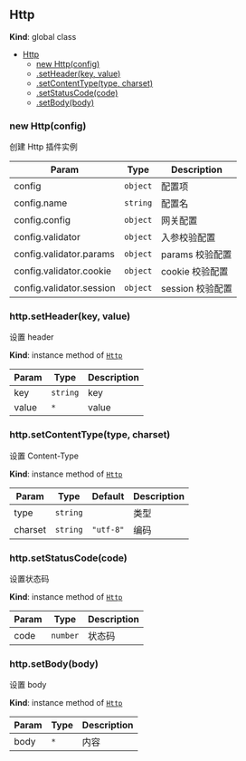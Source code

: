 <a name="Http"></a>

## Http
**Kind**: global class  

* [Http](#Http)
    * [new Http(config)](#new_Http_new)
    * [.setHeader(key, value)](#Http+setHeader)
    * [.setContentType(type, charset)](#Http+setContentType)
    * [.setStatusCode(code)](#Http+setStatusCode)
    * [.setBody(body)](#Http+setBody)

<a name="new_Http_new"></a>

### new Http(config)
创建 Http 插件实例


| Param | Type | Description |
| --- | --- | --- |
| config | <code>object</code> | 配置项 |
| config.name | <code>string</code> | 配置名 |
| config.config | <code>object</code> | 网关配置 |
| config.validator | <code>object</code> | 入参校验配置 |
| config.validator.params | <code>object</code> | params 校验配置 |
| config.validator.cookie | <code>object</code> | cookie 校验配置 |
| config.validator.session | <code>object</code> | session 校验配置 |

<a name="Http+setHeader"></a>

### http.setHeader(key, value)
设置 header

**Kind**: instance method of [<code>Http</code>](#Http)  

| Param | Type | Description |
| --- | --- | --- |
| key | <code>string</code> | key |
| value | <code>\*</code> | value |

<a name="Http+setContentType"></a>

### http.setContentType(type, charset)
设置 Content-Type

**Kind**: instance method of [<code>Http</code>](#Http)  

| Param | Type | Default | Description |
| --- | --- | --- | --- |
| type | <code>string</code> |  | 类型 |
| charset | <code>string</code> | <code>&quot;utf-8&quot;</code> | 编码 |

<a name="Http+setStatusCode"></a>

### http.setStatusCode(code)
设置状态码

**Kind**: instance method of [<code>Http</code>](#Http)  

| Param | Type | Description |
| --- | --- | --- |
| code | <code>number</code> | 状态码 |

<a name="Http+setBody"></a>

### http.setBody(body)
设置 body

**Kind**: instance method of [<code>Http</code>](#Http)  

| Param | Type | Description |
| --- | --- | --- |
| body | <code>\*</code> | 内容 |

